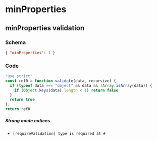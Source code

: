 # minProperties

## minProperties validation

### Schema

```json
{ "minProperties": 1 }
```

### Code

```js
'use strict'
const ref0 = function validate(data, recursive) {
  if (typeof data === "object" && data && !Array.isArray(data)) {
    if (Object.keys(data).length < 1) return false
  }
  return true
};
return ref0
```

##### Strong mode notices

 * `[requireValidation] type is required at #`

